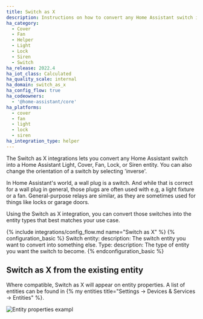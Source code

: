 ```yaml
---
title: Switch as X
description: Instructions on how to convert any Home Assistant switch into something else.
ha_category:
  - Cover
  - Fan
  - Helper
  - Light
  - Lock
  - Siren
  - Switch
ha_release: 2022.4
ha_iot_class: Calculated
ha_quality_scale: internal
ha_domain: switch_as_x
ha_config_flow: true
ha_codeowners:
  - '@home-assistant/core'
ha_platforms:
  - cover
  - fan
  - light
  - lock
  - siren
ha_integration_type: helper
---
```


The Switch as X integrations lets you convert any Home Assistant switch into
a Home Assistant Light, Cover, Fan, Lock, or Siren entity. You can also change the
orientation of a switch by selecting 'inverse'.


In Home Assistant's world, a wall plug is a switch. And while that is correct
for a wall plug in general, those plugs are often used with e.g, a light
fixture or a fan. General-purpose relays are similar, as they are sometimes used for
things like locks or garage doors.

Using the Switch as X integration, you can convert those switches into the
entity types that best matches your use case.

{% include integrations/config_flow.md name="Switch as X" %}
{% configuration_basic %}
Switch entity:
  description: The switch entity you want to convert into something else.
Type:
  description: The type of entity you want the switch to become.
{% endconfiguration_basic %}

## Switch as X from the existing entity

Where compatible, Switch as X will appear on entity properties. A list of entities can be found in {% my entities title="Settings -> Devices & Services -> Entities" %}.

![Entity properties exampl](/images/integrations/switch_as_x/Entities_Properties.png)
